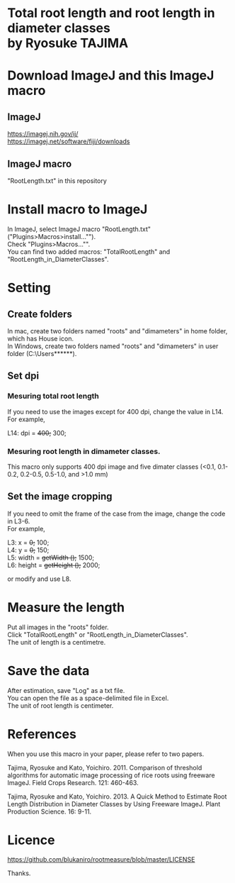 Total root length and root length in diameter classes  
by Ryosuke TAJIMA  
=====================
  
  
# Download ImageJ and this ImageJ macro
## ImageJ  
https://imagej.nih.gov/ij/  
https://imagej.net/software/fiji/downloads  
  
## ImageJ macro  
"RootLength.txt" in this repository  
  
# Install macro to ImageJ  
In ImageJ, select ImageJ macro "RootLength.txt" ("Plugins>Macros>install..."").  
Check "Plugins>Macros..."".  
You can find two added macros: "TotalRootLength" and "RootLength_in_DiameterClasses".  
  
# Setting  
## Create folders
In mac, create two folders named "roots" and "dimameters" in home folder, which has House icon.  
In Windows, create two folders named "roots" and "dimameters" in user folder (C:\Users\******).  
  
## Set dpi
### Mesuring total root length
If you need to use the images except for 400 dpi, change the value in L14.  
For example,  
  
L14: dpi = ~~400;~~ 300;  
  
### Mesuring root length in dimameter classes.
This macro only supports 400 dpi image and five dimater classes (<0.1, 0.1-0.2, 0.2-0.5, 0.5-1.0, and >1.0 mm)  
  
## Set the image cropping
If you need to omit the frame of the case from the image, change the code in L3-6.  
For example,  
  
L3: x = ~~0;~~ 100;  
L4: y = ~~0;~~ 150;  
L5: width = ~~getWidth ();~~ 1500;  
L6: height = ~~getHeight ();~~ 2000;  
  
or modify and use L8.
  
# Measure the length  
Put all images in the "roots" folder.  
Click "TotalRootLength" or "RootLength_in_DiameterClasses".  
The unit of length is a centimetre.  
  
# Save the data  
After estimation, save "Log" as a txt file.  
You can open the file as a space-delimited file in Excel.  
The unit of root length is centimeter.  
  
# References
When you use this macro in your paper, please refer to two papers.  
  
Tajima, Ryosuke and Kato, Yoichiro. 2011. Comparison of threshold algorithms for automatic image processing of rice roots using freeware ImageJ. Field Crops Research. 121: 460-463.  
  
Tajima, Ryosuke and Kato, Yoichiro. 2013. A Quick Method to Estimate Root Length Distribution in Diameter Classes by Using Freeware ImageJ. Plant Production Science. 16: 9-11.  
  
# Licence
https://github.com/blukaniro/rootmeasure/blob/master/LICENSE
  
  
  
Thanks.  